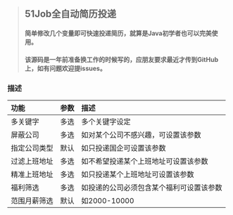 >## 51Job全自动简历投递
>#### 简单修改几个变量即可快速投递简历，就算是Java初学者也可以完美使用。
>#### 该源码是一年前准备换工作的时候写的，应朋友要求最近才传到GitHub上，如有问题欢迎提issues。
### 描述
|功能|参数|描述|
|:--|:--|:--|
|多关键字|多选|多个关键字设定|
|屏蔽公司|多选|如对某个公司不感兴趣，可设置该参数|
|指定公司类型|默认|如只投递国企可设置该参数|
|过滤上班地址|多选|如不希望投递某个上班地址可设置该参数|
|精准上班地址|多选|如只投递某个上班地址可设置该参数|
|福利筛选|多选|如投递的公司必须包含某个福利可设置该参数|
|范围月薪筛选|默认|如2000-10000|